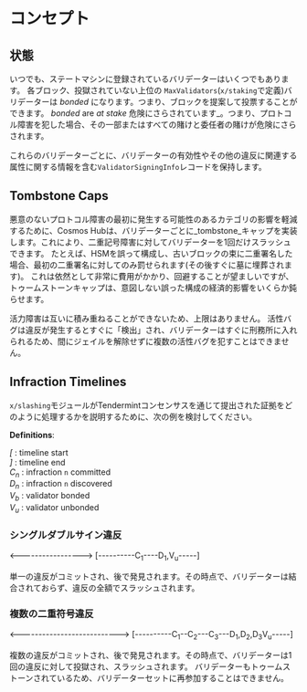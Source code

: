 # コンセプト

## 状態

いつでも、ステートマシンに登録されているバリデーターはいくつでもあります。 各ブロック、投獄されていない上位の `MaxValidators`(`x/staking`で定義)バリデーターは _bonded_ になります。つまり、ブロックを提案して投票することができます。
_bonded_ are _at stake_ 危険にさらされています_。つまり、プロトコル障害を犯した場合、その一部またはすべての賭けと委任者の賭けが危険にさらされます。

これらのバリデーターごとに、バリデーターの有効性やその他の違反に関連する属性に関する情報を含む`ValidatorSigningInfo`レコードを保持します。

## Tombstone Caps

悪意のないプロトコル障害の最初に発生する可能性のあるカテゴリの影響を軽減するために、Cosmos Hubは、バリデーターごとに_tombstone_キャップを実装します。これにより、二重記号障害に対してバリデーターを1回だけスラッシュできます。
たとえば、HSMを誤って構成し、古いブロックの束に二重署名した場合、最初の二重署名に対してのみ罰せられます(その後すぐに墓に埋葬されます)。
これは依然として非常に費用がかかり、回避することが望ましいですが、トゥームストーンキャップは、意図しない誤った構成の経済的影響をいくらか鈍らせます。

活力障害は互いに積み重ねることができないため、上限はありません。 活性バグは違反が発生するとすぐに「検出」され、バリデーターはすぐに刑務所に入れられるため、間にジェイルを解除せずに複数の活性バグを犯すことはできません。

## Infraction Timelines

`x/slashing`モジュールがTendermintコンセンサスを通じて提出された証拠をどのように処理するかを説明するために、次の例を検討してください。

**Definitions**:

_[_ : timeline start  
_]_ : timeline end  
_C<sub>n</sub>_ : infraction `n` committed  
_D<sub>n</sub>_ : infraction `n` discovered  
_V<sub>b</sub>_ : validator bonded  
_V<sub>u</sub>_ : validator unbonded

### シングルダブルサイン違反

<----------------->
[----------C<sub>1</sub>----D<sub>1</sub>,V<sub>u</sub>-----]

単一の違反がコミットされ、後で発見されます。その時点で、バリデーターは結合されておらず、違反の全額でスラッシュされます。 

### 複数の二重符号違反

<--------------------------->
[----------C<sub>1</sub>--C<sub>2</sub>---C<sub>3</sub>---D<sub>1</sub>,D<sub>2</sub>,D<sub>3</sub>V<sub>u</sub>-----]

複数の違反がコミットされ、後で発見されます。その時点で、バリデーターは1回の違反に対して投獄され、スラッシュされます。 バリデーターもトゥームストーンされているため、バリデーターセットに再参加することはできません。
